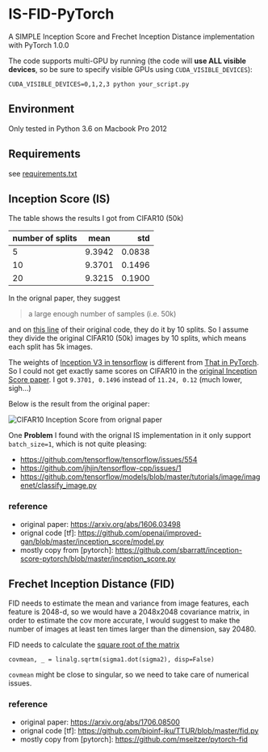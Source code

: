 # IS-FID-PyTorch
A SIMPLE Inception Score and Frechet Inception Distance implementation with PyTorch 1.0.0

The code supports multi-GPU by running (the code will **use ALL visible devices**, so be sure to specify visible GPUs using `CUDA_VISIBLE_DEVICES`):

```
CUDA_VISIBLE_DEVICES=0,1,2,3 python your_script.py
```

## Environment
Only tested in Python 3.6 on Macbook Pro 2012

## Requirements
see [requirements.txt](https://github.com/klory/IS-FID-PyTorch/blob/master/requirements.txt)

## Inception Score (IS)
The table shows the results I got from CIFAR10 (50k)

| number of splits | mean           | std  |
| -------------    |:-------------: | -----:|
| 5                | 9.3942         | 0.0838
| 10               | 9.3701         | 0.1496
| 20               | 9.3215         | 0.1900

In the orignal paper, they suggest 

> a large enough number of samples (i.e. 50k)

and on [this line](https://github.com/openai/improved-gan/blob/4f5d1ec5c16a7eceb206f42bfc652693601e1d5c/inception_score/model.py#L24) of their original code, they do it by 10 splits. So I assume they divide the original CIFAR10 (50k) images by 10 splits, which means each split has 5k images.

The weights of [Inception V3 in tensorflow](https://github.com/openai/improved-gan/blob/master/inception_score/model.py) is different from [That in PyTorch](https://github.com/pytorch/vision/blob/master/torchvision/models/inception.py). So I could not get exactly same scores on CIFAR10 in the [original Inception Score paper](https://arxiv.org/abs/1606.03498). I got `9.3701, 0.1496` instead of `11.24, 0.12` (much lower, sigh...)

Below is the result from the original paper:

![CIFAR10 Inception Score from orignal paper](https://github.com/klory/IS-FID-PyTorch/blob/master/images/orignal-IS-CIFAR10.png)

One **Problem** I found with the orignal IS implementation in it only support `batch_size=1`, which is not quite pleasing:
- https://github.com/tensorflow/tensorflow/issues/554
- https://github.com/jhjin/tensorflow-cpp/issues/1
- https://github.com/tensorflow/models/blob/master/tutorials/image/imagenet/classify_image.py

### reference
- original paper: https://arxiv.org/abs/1606.03498
- orignal code [tf]: https://github.com/openai/improved-gan/blob/master/inception_score/model.py
- mostly copy from [pytorch]: https://github.com/sbarratt/inception-score-pytorch/blob/master/inception_score.py

## Frechet Inception Distance (FID)
FID needs to estimate the mean and variance from image features, each feature is 2048-d, so we would have a 2048x2048 covariance matrix, in order to estimate the cov more accurate, I would suggest to make the number of images at least ten times larger than the dimension, say 20480.

FID needs to calculate the [square root of the matrix](https://en.wikipedia.org/wiki/Square_root_of_a_matrix)
```
covmean, _ = linalg.sqrtm(sigma1.dot(sigma2), disp=False)
```
`covmean` might be close to singular, so we need to take care of numerical issues.

### reference
- original paper: https://arxiv.org/abs/1706.08500
- orignal code [tf]: https://github.com/bioinf-jku/TTUR/blob/master/fid.py
- mostly copy from [pytorch]: https://github.com/mseitzer/pytorch-fid
